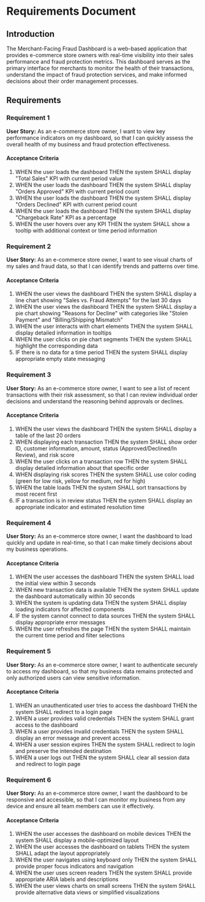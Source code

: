 # Requirements Document

## Introduction

The Merchant-Facing Fraud Dashboard is a web-based application that provides e-commerce store owners with real-time visibility into their sales performance and fraud protection metrics. This dashboard serves as the primary interface for merchants to monitor the health of their transactions, understand the impact of fraud protection services, and make informed decisions about their order management processes.

## Requirements

### Requirement 1

**User Story:** As an e-commerce store owner, I want to view key performance indicators on my dashboard, so that I can quickly assess the overall health of my business and fraud protection effectiveness.

#### Acceptance Criteria

1. WHEN the user loads the dashboard THEN the system SHALL display "Total Sales" KPI with current period value
2. WHEN the user loads the dashboard THEN the system SHALL display "Orders Approved" KPI with current period count
3. WHEN the user loads the dashboard THEN the system SHALL display "Orders Declined" KPI with current period count
4. WHEN the user loads the dashboard THEN the system SHALL display "Chargeback Rate" KPI as a percentage
5. WHEN the user hovers over any KPI THEN the system SHALL show a tooltip with additional context or time period information

### Requirement 2

**User Story:** As an e-commerce store owner, I want to see visual charts of my sales and fraud data, so that I can identify trends and patterns over time.

#### Acceptance Criteria

1. WHEN the user views the dashboard THEN the system SHALL display a line chart showing "Sales vs. Fraud Attempts" for the last 30 days
2. WHEN the user views the dashboard THEN the system SHALL display a pie chart showing "Reasons for Decline" with categories like "Stolen Payment" and "Billing/Shipping Mismatch"
3. WHEN the user interacts with chart elements THEN the system SHALL display detailed information in tooltips
4. WHEN the user clicks on pie chart segments THEN the system SHALL highlight the corresponding data
5. IF there is no data for a time period THEN the system SHALL display appropriate empty state messaging

### Requirement 3

**User Story:** As an e-commerce store owner, I want to see a list of recent transactions with their risk assessment, so that I can review individual order decisions and understand the reasoning behind approvals or declines.

#### Acceptance Criteria

1. WHEN the user views the dashboard THEN the system SHALL display a table of the last 20 orders
2. WHEN displaying each transaction THEN the system SHALL show order ID, customer information, amount, status (Approved/Declined/In Review), and risk score
3. WHEN the user clicks on a transaction row THEN the system SHALL display detailed information about that specific order
4. WHEN displaying risk scores THEN the system SHALL use color coding (green for low risk, yellow for medium, red for high)
5. WHEN the table loads THEN the system SHALL sort transactions by most recent first
6. IF a transaction is in review status THEN the system SHALL display an appropriate indicator and estimated resolution time

### Requirement 4

**User Story:** As an e-commerce store owner, I want the dashboard to load quickly and update in real-time, so that I can make timely decisions about my business operations.

#### Acceptance Criteria

1. WHEN the user accesses the dashboard THEN the system SHALL load the initial view within 3 seconds
2. WHEN new transaction data is available THEN the system SHALL update the dashboard automatically within 30 seconds
3. WHEN the system is updating data THEN the system SHALL display loading indicators for affected components
4. IF the system cannot connect to data sources THEN the system SHALL display appropriate error messages
5. WHEN the user refreshes the page THEN the system SHALL maintain the current time period and filter selections

### Requirement 5

**User Story:** As an e-commerce store owner, I want to authenticate securely to access my dashboard, so that my business data remains protected and only authorized users can view sensitive information.

#### Acceptance Criteria

1. WHEN an unauthenticated user tries to access the dashboard THEN the system SHALL redirect to a login page
2. WHEN a user provides valid credentials THEN the system SHALL grant access to the dashboard
3. WHEN a user provides invalid credentials THEN the system SHALL display an error message and prevent access
4. WHEN a user session expires THEN the system SHALL redirect to login and preserve the intended destination
5. WHEN a user logs out THEN the system SHALL clear all session data and redirect to login page

### Requirement 6

**User Story:** As an e-commerce store owner, I want the dashboard to be responsive and accessible, so that I can monitor my business from any device and ensure all team members can use it effectively.

#### Acceptance Criteria

1. WHEN the user accesses the dashboard on mobile devices THEN the system SHALL display a mobile-optimized layout
2. WHEN the user accesses the dashboard on tablets THEN the system SHALL adapt the layout appropriately
3. WHEN the user navigates using keyboard only THEN the system SHALL provide proper focus indicators and navigation
4. WHEN the user uses screen readers THEN the system SHALL provide appropriate ARIA labels and descriptions
5. WHEN the user views charts on small screens THEN the system SHALL provide alternative data views or simplified visualizations